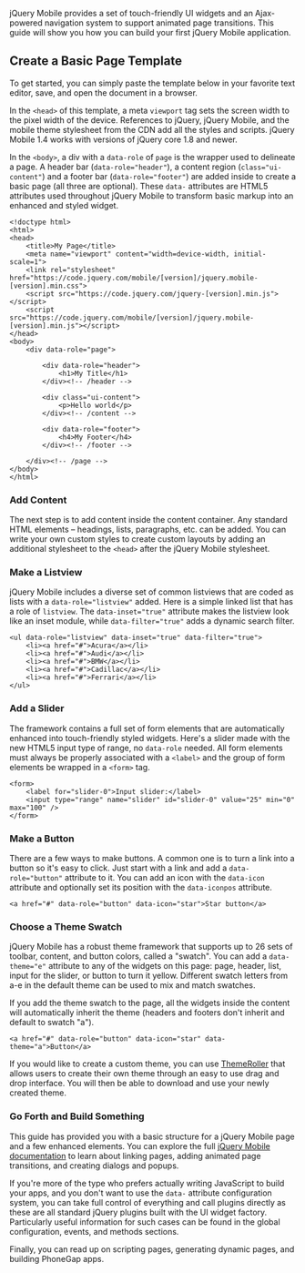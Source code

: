 <script>{
	"title": "Getting Started with jQuery Mobile",
	"level": "Beginner"
}</script>

jQuery Mobile provides a set of touch-friendly UI widgets and an Ajax-powered navigation system to support animated page transitions. This guide will show you how you can build your first jQuery Mobile application.

## Create a Basic Page Template

To get started, you can simply paste the template below in your favorite text editor, save, and open the document in a browser.

In the `<head>` of this template, a meta `viewport` tag sets the screen width to the pixel width of the device. References to jQuery, jQuery Mobile, and the mobile theme stylesheet from the CDN add all the styles and scripts. jQuery Mobile 1.4 works with versions of jQuery core 1.8 and newer.

In the `<body>`, a div with a `data-role` of `page` is the wrapper used to delineate a page. A header bar (`data-role="header"`), a content region (`class="ui-content"`) and a footer bar (`data-role="footer"`) are added inside to create a basic page (all three are optional). These `data-` attributes are HTML5 attributes used throughout jQuery Mobile to transform basic markup into an enhanced and styled widget.

```
<!doctype html>
<html>
<head>
	<title>My Page</title>
	<meta name="viewport" content="width=device-width, initial-scale=1">
	<link rel="stylesheet" href="https://code.jquery.com/mobile/[version]/jquery.mobile-[version].min.css">
	<script src="https://code.jquery.com/jquery-[version].min.js"></script>
	<script src="https://code.jquery.com/mobile/[version]/jquery.mobile-[version].min.js"></script>
</head>
<body>
	<div data-role="page">

		<div data-role="header">
			<h1>My Title</h1>
		</div><!-- /header -->

		<div class="ui-content">
			<p>Hello world</p>
		</div><!-- /content -->

		<div data-role="footer">
			<h4>My Footer</h4>
		</div><!-- /footer -->

	</div><!-- /page -->
</body>
</html>
```

### Add Content

The next step is to add content inside the content container. Any standard HTML elements – headings, lists, paragraphs, etc. can be added. You can write your own custom styles to create custom layouts by adding an additional stylesheet to the `<head>` after the jQuery Mobile stylesheet.

### Make a Listview

jQuery Mobile includes a diverse set of common listviews that are coded as lists with a `data-role="listview"` added. Here is a simple linked list that has a role of `listview`. The `data-inset="true"` attribute makes the listview look like an inset module, while `data-filter="true"` adds a dynamic search filter.

```
<ul data-role="listview" data-inset="true" data-filter="true">
	<li><a href="#">Acura</a></li>
	<li><a href="#">Audi</a></li>
	<li><a href="#">BMW</a></li>
	<li><a href="#">Cadillac</a></li>
	<li><a href="#">Ferrari</a></li>
</ul>
```

### Add a Slider

The framework contains a full set of form elements that are automatically enhanced into touch-friendly styled widgets. Here's a slider made with the new HTML5 input type of range, no `data-role` needed. All form elements must always be properly associated with a `<label>` and the group of form elements be wrapped in a `<form>` tag.

```
<form>
	<label for="slider-0">Input slider:</label>
	<input type="range" name="slider" id="slider-0" value="25" min="0" max="100" />
</form>
```

### Make a Button

There are a few ways to make buttons. A common one is to turn a link into a button so it's easy to click. Just start with a link and add a `data-role="button"` attribute to it. You can add an icon with the `data-icon` attribute and optionally set its position with the `data-iconpos` attribute.

```
<a href="#" data-role="button" data-icon="star">Star button</a>
```

### Choose a Theme Swatch

jQuery Mobile has a robust theme framework that supports up to 26 sets of toolbar, content, and button colors, called a "swatch". You can add a `data-theme="e"` attribute to any of the widgets on this page: page, header, list, input for the slider, or button to turn it yellow. Different swatch letters from a-e in the default theme can be used to mix and match swatches.

If you add the theme swatch to the page, all the widgets inside the content will automatically inherit the theme (headers and footers don't inherit and default to swatch "a").

```
<a href="#" data-role="button" data-icon="star" data-theme="a">Button</a>
```

If you would like to create a custom theme, you can use [ThemeRoller](http://jquerymobile.com/themeroller/) that allows users to create their own theme through an easy to use drag and drop interface. You will then be able to download and use your newly created theme.

### Go Forth and Build Something

This guide has provided you with a basic structure for a jQuery Mobile page and a few enhanced elements. You can explore the full [jQuery Mobile documentation](http://jquerymobile.com/demos/1.2.0/) to learn about linking pages, adding animated page transitions, and creating dialogs and popups.

If you're more of the type who prefers actually writing JavaScript to build your apps, and you don't want to use the `data-` attribute configuration system, you can take full control of everything and call plugins directly as these are all standard jQuery plugins built with the UI widget factory. Particularly useful information for such cases can be found in the global configuration, events, and methods sections.

Finally, you can read up on scripting pages, generating dynamic pages, and building PhoneGap apps.
